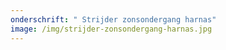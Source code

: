 ```yaml
---
onderschrift: " Strijder zonsondergang harnas"
image: /img/strijder-zonsondergang-harnas.jpg
---
```

